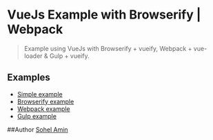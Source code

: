 # VueJs Example with Browserify | Webpack

> Example using VueJs with Browserify + vueify, Webpack + vue-loader & Gulp + vueify.

## Examples
* [Simple example](https://github.com/sohelamin/vue-example/blob/master/index.html)
* [Browserify example](https://github.com/sohelamin/vue-example/tree/master/vue-browserify)
* [Webpack example](https://github.com/sohelamin/vue-example/tree/master/vue-webpack)
* [Gulp example](https://github.com/sohelamin/vue-example/tree/master/vue-gulp)

##Author
[Sohel Amin](http://www.sohelamin.com)
